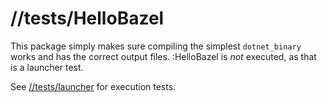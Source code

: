# //tests/HelloBazel

This package simply makes sure compiling the simplest `dotnet_binary` works and has 
the correct output files. :HelloBazel is _not_ executed, as that is a launcher test. 

See [//tests/launcher](../launcher/Readme.md) for execution tests.
